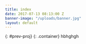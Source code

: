 ```yaml
---
title: index
date: 2017-07-13 08:13:00 Z
banner-image: "/uploads/banner.jpg"
layout: default
---
```


{: #prev-proj}
{: .container}
hbhghgh



               

